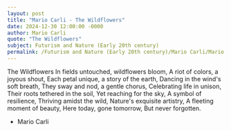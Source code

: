 ```yaml
---
layout: post
title: "Mario Carli - The Wildflowers"
date: 2024-12-30 12:00:00 -0000
author: Mario Carli
quote: "The Wildflowers"
subject: Futurism and Nature (Early 20th century)
permalink: /Futurism and Nature (Early 20th century)/Mario Carli/Mario Carli - The Wildflowers
---
```


The Wildflowers
In fields untouched, wildflowers bloom,
A riot of colors, a joyous shout,
Each petal unique, a story of the earth,
Dancing in the wind's soft breath,
They sway and nod, a gentle chorus,
Celebrating life in unison,
Their roots tethered in the soil,
Yet reaching for the sky,
A symbol of resilience,
Thriving amidst the wild,
Nature's exquisite artistry,
A fleeting moment of beauty,
Here today, gone tomorrow,
But never forgotten.


- Mario Carli
